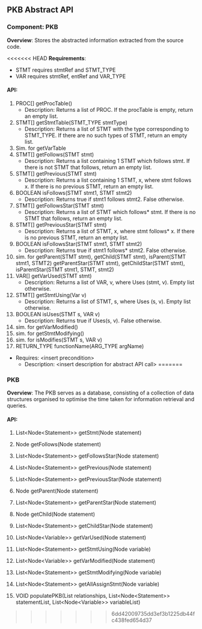 ## PKB Abstract API

### Component: PKB
**Overview**: Stores the abstracted information extracted from the source code.

<<<<<<< HEAD
**Requirements**:
* STMT requires stmtRef and STMT_TYPE
* VAR requires stmtRef, entRef and VAR_TYPE
#### API:

1. PROC[] getProcTable()
    * Description: Returns a list of PROC. If the procTable is empty, return an empty list.
2. STMT[] getStmtTable(STMT_TYPE stmtType)
    * Description: Returns a list of STMT with the type corresponding to STMT_TYPE.
    If there are no such types of STMT, return an empty list.
3. Sim. for getVarTable
4. STMT[] getFollows(STMT stmt)
    * Description: Returns a list containing 1 STMT which follows stmt.
    If there is not STMT that follows, return an empty list.
5. STMT[] getPrevious(STMT stmt)
    * Description: Returns a list containing 1 STMT, x, where stmt follows x.
   If there is no previous STMT, return an empty list.
6. BOOLEAN isFollows(STMT stmt1, STMT stmt2)
    * Description: Returns true if stmt1 follows stmt2. False otherwise.
7. STMT[] getFollowsStar(STMT stmt)
    * Description: Returns a list of STMT which follows* stmt.
      If there is no STMT that follows, return an empty list.
8. STMT[] getPreviousStar(STMT stmt)
   * Description: Returns a list of STMT, x, where stmt follows* x.
     If there is no previous STMT, return an empty list.
9. BOOLEAN isFollowsStar(STMT stmt1, STMT stmt2)
   * Description: Returns true if stmt1 follows* stmt2. False otherwise.
10. sim. for getParent(STMT stmt), getChild(STMT stmt), isParent(STMT stmt1, STMT2)
   getParentStar(STMT stmt), getChildStar(STMT stmt), isParentStar(STMT stmt1, STMT, stmt2)
11. VAR[] getVarUsed(STMT stmt)
    * Description: Returns a list of VAR, v, where Uses (stmt, v). Empty list otherwise.
12. STMT[] getStmtUsing(Var v)
    * Description: Returns a list of STMT, s, where Uses (s, v). Empty list otherwise.
13. BOOLEAN isUses(STMT s, VAR v)
    * Description: Returns true if Uses(s, v). False otherwise.
14. sim. for getVarModified()
15. sim. for getStmtModifying()
16. sim. for isModifies(STMT s, VAR v)
17. RETURN_TYPE functionName(ARG_TYPE argName)
* Requires: \<insert precondition\>
   * Description: \<insert description for abstract API call\>
=======
### PKB
**Overview**: The PKB serves as a database, consisting of a collection of data structures organised to optimise the time taken for information retrieval and queries.
#### API:

1. List<Node\<Statement\>> getStmt(Node<Statement> statement)

2. Node<Statement> getFollows(Node<Statement> statement)

3. List<Node\<Statement>> getFollowsStar(Node<Statement> statement)

4. List<Node\<Statement>> getPrevious(Node<Statement> statement)

5. List<Node\<Statement>> getPreviousStar(Node<Statement> statement)

6. Node<Statement> getParent(Node<Statement> statement)

7. List<Node\<Statement>> getParentStar(Node<Statement> statement)

8. Node<Statement> getChild(Node<Statement> statement)

9. List<Node\<Statement>> getChildStar(Node<Statement> statement)

10. List<Node\<Variable>> getVarUsed(Node<Statement> statement)

11. List<Node\<Statement>> getStmtUsing(Node<Variable> variable)

12. List<Node\<Variable>> getVarModified(Node<Statement> statement)

13. List<Node\<Statement>> getStmtModifying(Node<Variable> variable)

14. List<Node\<Statement>> getAllAssignStmt(Node<Variable> variable)

15. VOID populatePKB(List<HashTable> relationships, List<Node\<Statement>> statementList, List<Node\<Variable>> variableList)

>>>>>>> 6dd42009735dd3ef3b1225db44fc438fed654d37
    
    
